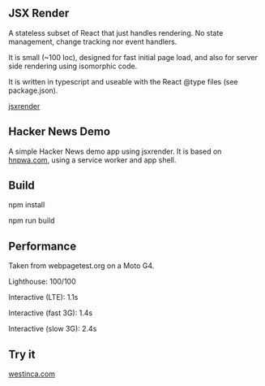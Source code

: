 JSX Render
----------
A stateless subset of React that just handles rendering.
No state management, change tracking nor event handlers.

It is small (~100 loc), designed for fast initial page load,
and also for server side rendering using isomorphic code.

It is written in typescript and useable with the React @type files
(see package.json).

[jsxrender](https://github.com/martyntebby/jsxrender)

Hacker News Demo
----------------
A simple Hacker News demo app using jsxrender.
It is based on [hnpwa.com](https://hnpwa.com), using a service worker and app shell.

Build
-----
npm install

npm run build

Performance
-----------
Taken from webpagetest.org on a Moto G4.

Lighthouse: 100/100

Interactive (LTE): 1.1s

Interactive (fast 3G): 1.4s

Interactive (slow 3G): 2.4s

Try it
------
[westinca.com](https://jsxdemo.westinca.com/public/)
